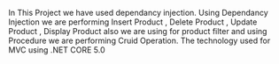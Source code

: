 In This Project we have used dependancy injection. Using Dependancy Injection we are performing Insert Product , Delete Product , Update Product , Display Product also we are using for product filter and using Procedure we are performing Cruid Operation. The technology used for MVC using .NET CORE 5.0
